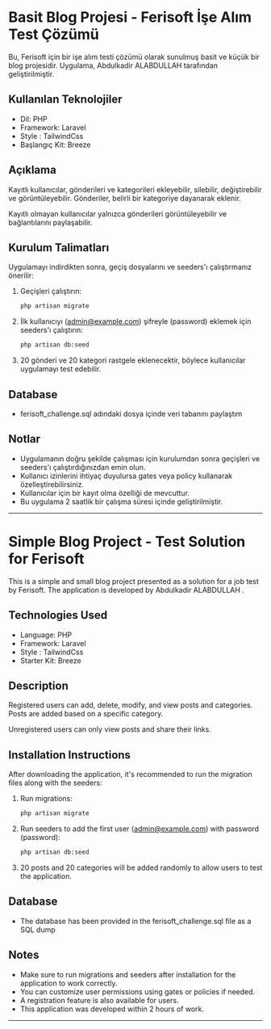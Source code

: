 # Basit Blog Projesi - Ferisoft İşe Alım Test Çözümü

Bu, Ferisoft için bir işe alım testi çözümü olarak sunulmuş basit ve küçük bir blog projesidir. Uygulama, Abdulkadir ALABDULLAH tarafından geliştirilmiştir.

## Kullanılan Teknolojiler
- Dil: PHP
- Framework: Laravel
- Style : TailwindCss
- Başlangıç Kit: Breeze

## Açıklama
Kayıtlı kullanıcılar, gönderileri ve kategorileri ekleyebilir, silebilir, değiştirebilir ve görüntüleyebilir. Gönderiler, belirli bir kategoriye dayanarak eklenir.

Kayıtlı olmayan kullanıcılar yalnızca gönderileri görüntüleyebilir ve bağlantılarını paylaşabilir.

## Kurulum Talimatları

Uygulamayı indirdikten sonra, geçiş dosyalarını ve seeders'ı çalıştırmanız önerilir:

1. Geçişleri çalıştırın:
   ```bash
   php artisan migrate
   ```

2. İlk kullanıcıyı (admin@example.com) şifreyle (password) eklemek için seeders'ı çalıştırın:
   ```bash
   php artisan db:seed
   ```

3. 20 gönderi ve 20 kategori rastgele eklenecektir, böylece kullanıcılar uygulamayı test edebilir.

## Database 
- ferisoft_challenge.sql adındaki dosya içinde veri tabanını paylaştım
## Notlar
- Uygulamanın doğru şekilde çalışması için kurulumdan sonra geçişleri ve seeders'ı çalıştırdığınızdan emin olun.
- Kullanıcı izinlerini ihtiyaç duyulursa gates veya policy kullanarak özelleştirebilirsiniz.
- Kullanıcılar için bir kayıt olma özelliği de mevcuttur.
- Bu uygulama 2 saatlik bir çalışma süresi içinde geliştirilmiştir.

---------------------------------------------------

# Simple Blog Project - Test Solution for Ferisoft

This is a simple and small blog project presented as a solution for a job test by Ferisoft. The application is developed by Abdulkadir ALABDULLAH .

## Technologies Used
- Language: PHP
- Framework: Laravel
- Style : TailwindCss
- Starter Kit: Breeze

## Description
Registered users can add, delete, modify, and view posts and categories. Posts are added based on a specific category.

Unregistered users can only view posts and share their links.

## Installation Instructions

After downloading the application, it's recommended to run the migration files along with the seeders:

1. Run migrations:
   ```bash
   php artisan migrate
   ```

2. Run seeders to add the first user (admin@example.com) with password (password):
   ```bash
   php artisan db:seed
   ```

3. 20 posts and 20 categories will be added randomly to allow users to test the application.

## Database 
- The database has been provided in the ferisoft_challenge.sql file as a SQL dump
## Notes
- Make sure to run migrations and seeders after installation for the application to work correctly.
- You can customize user permissions using gates or policies if needed.
- A registration feature is also available for users.
- This application was developed within 2 hours of work.

---


